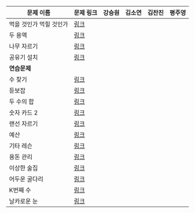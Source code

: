 |문제 이름|문제 링크|강승원|김소연|김찬진|평주영|
|---|---|---|---|---|---|
|먹을 것인가 먹힐 것인가|[링크](http://boj.kr/7795)|
|두 용액|[링크](http://boj.kr/2470)|
|나무 자르기|[링크](http://boj.kr/2805)|
|공유기 설치|[링크](http://boj.kr/2110)|
|**연습문제**|||
|수 찾기|[링크](http://boj.kr/1920)|
|듣보잡|[링크](http://boj.kr/1764)|
|두 수의 합|[링크](http://boj.kr/3273)|
|숫자 카드 2|[링크](http://boj.kr/10816)|
|랜선 자르기|[링크](http://boj.kr/1654)|
|예산|[링크](http://boj.kr/2512)|
|기타 레슨|[링크](http://boj.kr/2343)|
|용돈 관리|[링크](http://boj.kr/6236)|
|이상한 술집|[링크](http://boj.kr/13702)|
|어두운 굴다리|[링크](http://boj.kr/17266)|
|K번째 수|[링크](http://boj.kr/1300)|
|날카로운 눈|[링크](http://boj.kr/1637)|